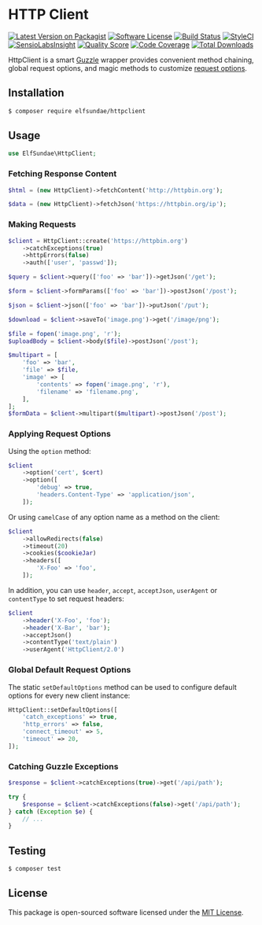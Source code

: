 # HTTP Client

[![Latest Version on Packagist](https://img.shields.io/packagist/v/elfsundae/httpclient.svg?style=flat-square)](https://packagist.org/packages/elfsundae/httpclient)
[![Software License](https://img.shields.io/badge/license-MIT-brightgreen.svg?style=flat-square)](LICENSE.md)
[![Build Status](https://img.shields.io/travis/ElfSundae/httpclient/master.svg?style=flat-square)](https://travis-ci.org/ElfSundae/httpclient)
[![StyleCI](https://styleci.io/repos/94341681/shield)](https://styleci.io/repos/94341681)
[![SensioLabsInsight](https://img.shields.io/sensiolabs/i/34b1d388-636b-4093-8ce6-1958fbd537e1.svg?style=flat-square)](https://insight.sensiolabs.com/projects/34b1d388-636b-4093-8ce6-1958fbd537e1)
[![Quality Score](https://img.shields.io/scrutinizer/g/ElfSundae/httpclient.svg?style=flat-square)](https://scrutinizer-ci.com/g/ElfSundae/httpclient)
[![Code Coverage](https://img.shields.io/scrutinizer/coverage/g/ElfSundae/httpclient/master.svg?style=flat-square)](https://scrutinizer-ci.com/g/ElfSundae/httpclient/?branch=master)
[![Total Downloads](https://img.shields.io/packagist/dt/elfsundae/httpclient.svg?style=flat-square)](https://packagist.org/packages/elfsundae/httpclient)

HttpClient is a smart [Guzzle](https://github.com/guzzle/guzzle) wrapper provides convenient method chaining, global request options, and magic methods to customize [request options][].

## Installation

```sh
$ composer require elfsundae/httpclient
```

## Usage

```php
use ElfSundae\HttpClient;
```

### Fetching Response Content

```php
$html = (new HttpClient)->fetchContent('http://httpbin.org');

$data = (new HttpClient)->fetchJson('https://httpbin.org/ip');
```

### Making Requests

```php
$client = HttpClient::create('https://httpbin.org')
    ->catchExceptions(true)
    ->httpErrors(false)
    ->auth(['user', 'passwd']);

$query = $client->query(['foo' => 'bar'])->getJson('/get');

$form = $client->formParams(['foo' => 'bar'])->postJson('/post');

$json = $client->json(['foo' => 'bar'])->putJson('/put');

$download = $client->saveTo('image.png')->get('/image/png');

$file = fopen('image.png', 'r');
$uploadBody = $client->body($file)->postJson('/post');

$multipart = [
    'foo' => 'bar',
    'file' => $file,
    'image' => [
        'contents' => fopen('image.png', 'r'),
        'filename' => 'filename.png',
    ],
];
$formData = $client->multipart($multipart)->postJson('/post');
```

### Applying Request Options

Using the `option` method:

```php
$client
    ->option('cert', $cert)
    ->option([
        'debug' => true,
        'headers.Content-Type' => 'application/json',
    ]);
```

Or using `camelCase` of any option name as a method on the client:

```php
$client
    ->allowRedirects(false)
    ->timeout(20)
    ->cookies($cookieJar)
    ->headers([
        'X-Foo' => 'foo',
    ]);
```

In addition, you can use `header`, `accept`, `acceptJson`, `userAgent` or `contentType` to set request headers:

```php
$client
    ->header('X-Foo', 'foo');
    ->header('X-Bar', 'bar');
    ->acceptJson()
    ->contentType('text/plain')
    ->userAgent('HttpClient/2.0')
```

### Global Default Request Options

The static `setDefaultOptions` method can be used to configure default options for every new client instance:

```php
HttpClient::setDefaultOptions([
    'catch_exceptions' => true,
    'http_errors' => false,
    'connect_timeout' => 5,
    'timeout' => 20,
]);
```

### Catching Guzzle Exceptions

```php
$response = $client->catchExceptions(true)->get('/api/path');

try {
    $response = $client->catchExceptions(false)->get('/api/path');
} catch (Exception $e) {
    // ...
}
```

## Testing

```sh
$ composer test
```

## License

This package is open-sourced software licensed under the [MIT License](LICENSE.md).

[request options]: http://docs.guzzlephp.org/en/stable/request-options.html
